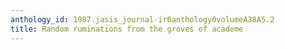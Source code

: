 ```yaml
---
anthology_id: 1987.jasis_journal-ir0anthology0volumeA38A5.2
title: Random ruminations from the groves of academe
---
```

